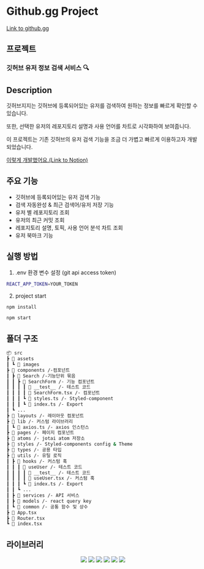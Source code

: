 # Github.gg Project

[Link to github.gg](https://d3c97fi8gf3kcj.cloudfront.net/)

## 프로젝트

### 깃허브 유저 정보 검색 서비스 🔍

## Description

깃허브지지는 깃허브에 등록되어있는 유저를 검색하여 원하는 정보를 빠르게 확인할 수 있습니다.

또한, 선택한 유저의 레포지토리 설명과 사용 언어를 차트로 시각화하여 보여줍니다.

이 프로젝트는 기존 깃허브의 유저 검색 기능을 조금 더 가볍고 빠르게 이용하고자 개발되었습니다.

[이렇게 개발했어요.(Link to Notion)](https://bustling-hosta-7bf.notion.site/Github-gg-aa13110e8a4044019ad60e856070e9fa)

## 주요 기능

- 깃허브에 등록되어있는 유저 검색 기능
- 검색 자동완성 & 최근 검색어/유저 저장 기능
- 유저 별 레포지토리 조회
- 유저의 최근 커밋 조회
- 레포지토리 설명, 토픽, 사용 언어 분석 차트 조회
- 유저 북마크 기능

## 실행 방법

1. .env 환경 변수 설정 (git api access token)

```bash
REACT_APP_TOKEN=YOUR_TOKEN
```

2. project start

```bash
npm install

npm start
```

## 폴더 구조

```bash
📦 src
┣ 📂 assets
┃ ┗ 📂 images
┣ 📂 components /-컴포넌트
┃ ┣ 📂 Search /-기능단위 묶음
┃ ┃ ┣ 📂 SearchForm /- 기능 컴포넌트
┃ ┃ ┃ ┃ 📂 __test__ /- 테스트 코드
┃ ┃ ┃ ┃ 📜 SearchForm.tsx /- 컴포넌트
┃ ┃ ┃ ┗ 📜 styles.ts /- Styled-component
┃ ┃ ┃ ┗ 📜 index.ts /- Export
┃ ┗ ...
┣ 📂 layouts /- 레이아웃 컴포넌트
┣ 📂 lib /- 커스텀 라이브러리
┃ ┗ 📜 axios.ts /- axios 인스턴스
┣ 📂 pages /- 페이지 컴포넌트
┣ 📂 atoms /- jotai atom 저장소
┣ 📂 styles /- Styled-components config & Theme
┣ 📂 types /- 공용 타입
┣ 📂 utils /- 유틸 로직
┃ ┣ 📂 hooks /- 커스텀 훅
┃ ┃ ┃ 📂 useUser /- 테스트 코드
┃ ┃ ┃ ┃ 📂 __test__ /- 테스트 코드
┃ ┃ ┃ ┃ 📜 useUser.tsx /- 커스텀 훅
┃ ┃ ┃ ┗ 📜 index.ts /- Export
┃ ┃ ┗ ...
┃ ┣ 📂 services /- API 서비스
┃ ┣ 📂 models /- react query key
┃ ┗ 📂 common /- 공통 함수 및 상수
┣ 📜 App.tsx
┣ 📜 Router.tsx
┗ 📜 index.tsx
```

## 라이브러리

<p align="center">
  <img src="https://img.shields.io/badge/react-v18.2.0-61DAFB">
  <img src="https://img.shields.io/badge/typescript-v4.8.4-3178C6">
  <img src="https://img.shields.io/badge/axios-v1.1.3-black"/>
  <img src="https://img.shields.io/badge/jotai-v2.8.0-blue">
  <img src="https://img.shields.io/badge/react query-v4.16.1-red">
  <img src="https://img.shields.io/badge/styled_components-v4.8.4-FF69B4">
</p>
